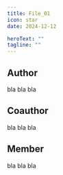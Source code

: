 ```yaml
---
title: File_01
icon: star
date: 2024-12-12

heroText: ""
tagline: ""
---
```


## Author

bla bla bla

## Coauthor

bla bla bla

## Member

bla bla bla

